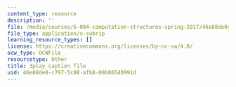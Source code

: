 ```yaml
---
content_type: resource
description: ''
file: /media/courses/6-004-computation-structures-spring-2017/46e88de0c7975c88afb809b86540991d_2JxUXSG9rKo.vtt
file_type: application/x-subrip
learning_resource_types: []
license: https://creativecommons.org/licenses/by-nc-sa/4.0/
ocw_type: OCWFile
resourcetype: Other
title: 3play caption file
uid: 46e88de0-c797-5c88-afb8-09b86540991d
---
```

